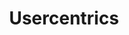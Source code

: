 ---
title: Usercentrics
description: Find out how you can integrate and use Usercentrics in your Spryker shop
template: howto-guide-template
---